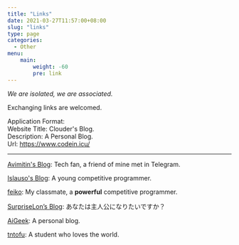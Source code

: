 ```yaml
---
title: "Links"
date: 2021-03-27T11:57:00+08:00
slug: "links"
type: page
categories:
  - Other
menu:
    main:
        weight: -60
        pre: link
---
```


*We are isolated, we are associated.*

Exchanging links are welcomed.

Application Format:  
Website Title: Clouder's Blog.  
Description: A Personal Blog.  
Url: https://www.codein.icu/  

---

[Avimitin's Blog](https://avimitin.com): Tech fan, a friend of mine met in Telegram.

[Islauso's Blog](https://www.azusemisa.top): A young competitive programmer.

[feiko](https://www.feiko.me): My classmate, a **powerful** competitive programmer.

[SurpriseLon’s Blog](https://furrysp.me): あなたは主人公になりたいですか？

[AiGeek](https://www.aigeek.top): A personal blog.

[tntofu](https://tntofu.com): A student who loves the world.
